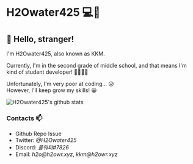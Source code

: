 # H2Owater425 💻🌊

## 👋 Hello, stranger!
<p>I'm H2Owater425, also known as KKM.</p>
<p>Currently, I'm in the second grade of middle school, and that means I'm kind of student developer! 👨‍🎓👨‍💻</p>
<p>Unfortunately, I'm very poor at coding... 😥<br/>
However, I'll keep grow my skills! 😀</p>

![H2Owater425's github stats](https://github-readme-stats.vercel.app/api?username=H2Owater425&show_icons=true)

### Contacts 📫
* Github Repo Issue
* Twitter: _@H2Owater425_
* Discord: _물워터#7826_
* Email: _h2o@h2owr.xyz_, _kkm@h2owr.xyz_